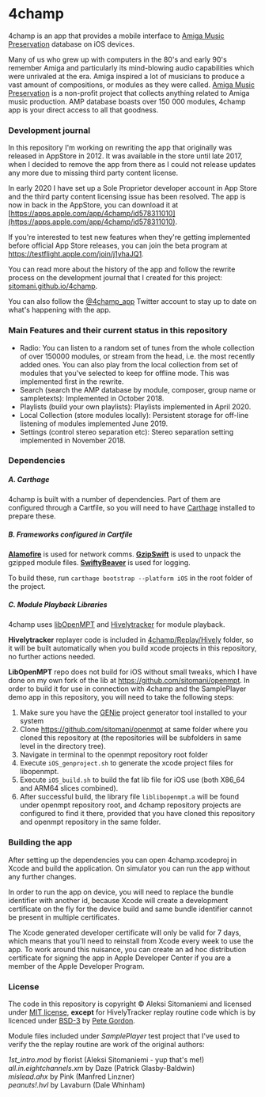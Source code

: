 # 4champ
4champ is an app that provides a mobile interface to [Amiga Music Preservation](http://amp.dascene.net) database on iOS devices.

Many of us who grew up with computers in the 80's and early 90's remember Amiga and particularly its mind-blowing audio capabilities which were unrivaled at the era. Amiga inspired a lot of musicians to 
produce a vast amount of compositions, or modules as they were called. [Amiga Music Preservation](http://amp.dascene.net) is a non-profit 
project that collects anything related to Amiga music production. AMP database boasts over 150 000 modules, 4champ app is your direct access to all that goodness.

### Development journal

In this repository I'm working on rewriting the app that originally was released in AppStore in 2012. It was available in the store until late 2017, when I decided to remove the app from there as I could not release updates any more due to missing third party content license.

In early 2020 I have set up a Sole Proprietor developer account in App Store and the third party content licensing issue has been resolved. The app is now in back in the AppStore, you can download it at [https://apps.apple.com/app/4champ/id578311010](https://apps.apple.com/app/4champ/id578311010).

If you're interested to test new features when they're getting implemented before official App Store releases, you can join the beta program at https://testflight.apple.com/join/j1yhaJQ1.

You can read more about the history of the app and follow the rewrite process on the development journal that I created for this project: [sitomani.github.io/4champ](https://sitomani.github.io/4champ).

You can also follow the [@4champ_app](https://twitter.com/4champ_app) Twitter account to stay up to date on what's happening with the app.

### Main Features and their current status in this repository
* Radio: You can listen to a random set of tunes from the whole collection of over 150000 modules, or stream from the head, i.e. the most recently added ones. You can also play from the local collection from set of modules that you've selected to keep for offline mode. This was implemented first in the rewrite.
* Search (search the AMP database by module, composer, group name or sampletexts): Implemented in October 2018.
* Playlists (build your own playlists): Playlists implemented in April 2020.
* Local Collection (store modules locally): Persistent storage for off-line listening of modules implemented June 2019.
* Settings (control stereo separation etc): Stereo separation setting implemented in November 2018.

### Dependencies

##### A. Carthage 
4champ is built with a number of dependencies. Part of them are configured through a Cartfile, so you will need to have [Carthage](https://github.com/Carthage/Carthage) installed to prepare these. 

##### B. Frameworks configured in Cartfile
**[Alamofire](https://github.com/Alamofire/Alamofire)** is used for network comms.
**[GzipSwift](https://github.com/1024jp/GzipSwift)** is used to unpack the gzipped module files.
**[SwiftyBeaver](https://github.com/SwiftyBeaver/SwiftyBeaver)** is used for logging.

To build these, run `carthage bootstrap --platform iOS` in the root folder of the project.

##### C. Module Playback Libraries

4champ uses [libOpenMPT](https://github.com/OpenMPT/openmpt) and [Hivelytracker](https://github.com/pete-gordon/hivelytracker) for module playback. 

**Hivelytracker** replayer code is included in [4champ/Replay/Hively](4champ/replay/hively) folder, so it will be built automatically when you build xcode projects in this repository, no further actions needed. 

**LibOpenMPT** repo does not build for iOS without small tweaks, which I have done on my own fork of the lib at https://github.com/sitomani/openmpt. In order to build it for use in connection with 4champ and the SamplePlayer demo app in this repository, you will need to take the following steps:

1. Make sure you have the [GENie](https://github.com/bkaradzic/GENie) project generator tool installed to your system
2. Clone https://github.com/sitomani/openmpt at same folder where you cloned this repository at (the repositories will be subfolders in same level in the directory tree).
3. Navigate in terminal to the openmpt repository root folder
4. Execute `iOS_genproject.sh` to generate the xcode project files for libopenmpt.
5. Execute `iOS_build.sh` to build the fat lib file for iOS use (both X86_64 and ARM64 slices combined). 
6. After successful build, the library file `liblibopenmpt.a` will be found under openmpt repository root, and 4champ repository projects are configured to find it there, provided that you have cloned this repository and openmpt repository in the same folder.

### Building the app

After setting up the dependencies you can open 4champ.xcodeproj in Xcode and build the application. On simulator you can run the app without any further changes.

In order to run the app on device, you will need to replace the bundle identifier with another id, because Xcode will create a development certificate on the fly for the device build and same bundle identifier cannot be present in multiple certificates.

The Xcode generated developer certificate will only be valid for 7 days, which means that you'll need to reinstall from Xcode every week to use the app. To work around this nuisance, you can create an ad hoc distribution certificate for signing the app in Apple Developer Center if you are a member of the Apple Developer Program.

### License

The code in this repository is copyright © Aleksi Sitomaniemi and licensed under [MIT license](LICENSE), **except** for HivelyTracker replay routine code which is by licenced under [BSD-3](4champ/replay/hively/LICENSE) by [Pete Gordon](https://github.com/pete-gordon).

Module files included under *SamplePlayer* test project that I've used to verify the the replay routine are work of the original authors:

*1st_intro.mod* by florist (Aleksi Sitomaniemi - yup that's me!)<br/>
*all.in.eightchannels.xm* by Daze (Patrick Glasby-Baldwin)<br/>
*mislead.ahx* by Pink (Manfred Linzner)<br/>
*peanuts!.hvl* by Lavaburn (Dale Whinham)<br/>
